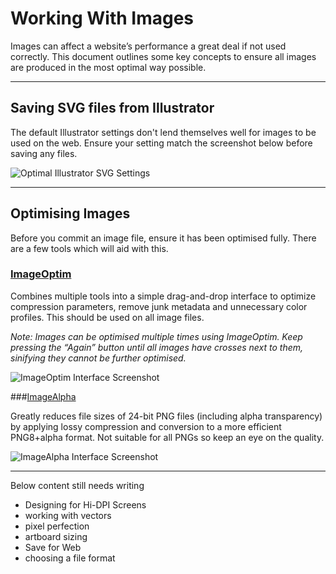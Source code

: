 # Working With Images

Images can affect a website’s performance a great deal if not used correctly. This document outlines some key concepts to ensure all images are produced in the most optimal way possible.

---

## Saving SVG files from Illustrator

The default Illustrator settings don't lend themselves well for images to be used on the web. Ensure your setting match the screenshot below before saving any files.

![Optimal Illustrator SVG Settings](/resource/images/content/optimal-illustrator-svg-settings.png)

---

## Optimising Images

Before you commit an image file, ensure it has been optimised fully. There are a few tools which will aid with this.

### [ImageOptim](https://imageoptim.com/)

Combines multiple tools into a simple drag-and-drop interface to optimize compression parameters, remove junk metadata and unnecessary color profiles. This should be used on all image files.

*Note: Images can be optimised multiple times using ImageOptim. Keep pressing the “Again” button until all images have crosses next to them, sinifying they cannot be further optimised.*

![ImageOptim Interface Screenshot](/resource/images/content/imageoptim.png)

###[ImageAlpha](http://pngmini.com/)

Greatly reduces file sizes of 24-bit PNG files (including alpha transparency) by applying lossy compression and conversion to a more efficient PNG8+alpha format. Not suitable for all PNGs so keep an eye on the quality.

![ImageAlpha Interface Screenshot](/resource/images/content/imagealpha.png)


---

Below content still needs writing

* Designing for Hi-DPI Screens
* working with vectors
* pixel perfection
* artboard sizing
* Save for Web
* choosing a file format



